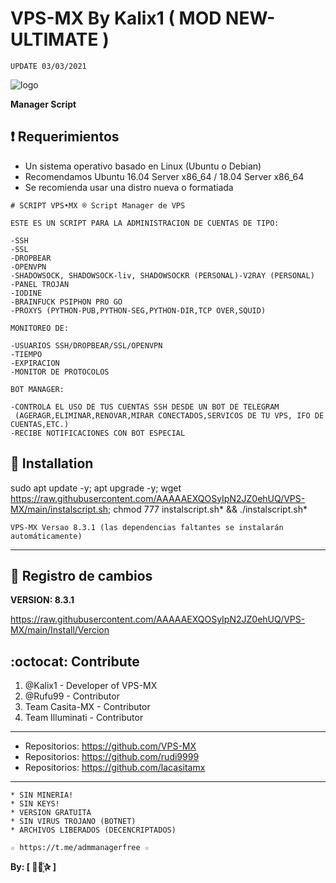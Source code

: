 ﻿# VPS-MX By Kalix1 ( MOD NEW-ULTIMATE )
```
UPDATE 03/03/2021
```

![logo](https://github.com/AAAAAEXQOSyIpN2JZ0ehUQ/VPS-MX/blob/main/Imagenes/NEW-ULTIMATE-VPS-MX-8.3.1.png)

**Manager Script**

## :heavy_exclamation_mark: Requerimientos

* Un sistema operativo basado en Linux (Ubuntu o Debian) 
* Recomendamos Ubuntu 16.04 Server x86_64 / 18.04 Server x86_64
* Se recomienda usar una distro nueva o formatiada

```
# SCRIPT VPS•MX ® Script Manager de VPS

ESTE ES UN SCRIPT PARA LA ADMINISTRACION DE CUENTAS DE TIPO:

-SSH
-SSL
-DROPBEAR
-OPENVPN
-SHADOWSOCK, SHADOWSOCK-liv, SHADOWSOCKR (PERSONAL)-V2RAY (PERSONAL)
-PANEL TROJAN
-IODINE
-BRAINFUCK PSIPHON PRO GO
-PROXYS (PYTHON-PUB,PYTHON-SEG,PYTHON-DIR,TCP OVER,SQUID)

MONITOREO DE:

-USUARIOS SSH/DROPBEAR/SSL/OPENVPN
-TIEMPO
-EXPIRACION
-MONITOR DE PROTOCOLOS

BOT MANAGER:

-CONTROLA EL USO DE TUS CUENTAS SSH DESDE UN BOT DE TELEGRAM
 (AGERAGR,ELIMINAR,RENOVAR,MIRAR CONECTADOS,SERVICOS DE TU VPS, IFO DE CUENTAS,ETC.)
-RECIBE NOTIFICACIONES CON BOT ESPECIAL
```

## :book: Installation

sudo apt update -y; apt upgrade -y; wget https://raw.githubusercontent.com/AAAAAEXQOSyIpN2JZ0ehUQ/VPS-MX/main/instalscript.sh; chmod 777 instalscript.sh* && ./instalscript.sh*

```
VPS-MX Versao 8.3.1 (las dependencias faltantes se instalarán automáticamente)
```
-------------------------------------------------------------------------------

## :scroll: Registro de cambios

**VERSION: 8.3.1**

https://raw.githubusercontent.com/AAAAAEXQOSyIpN2JZ0ehUQ/VPS-MX/main/Install/Vercion

## :octocat: Contribute

1. @Kalix1 - Developer of VPS-MX
2. @Rufu99 - Contributor
3. Team Casita-MX - Contributor
4. Team Illuminati - Contributor

-------------------------------------------------------------------------------
* Repositorios: https://github.com/VPS-MX
* Repositorios: https://github.com/rudi9999
* Repositorios: https://github.com/lacasitamx
-------------------------------------------------------------------------------

```
* SIN MINERIA! 
* SIN KEYS! 
* VERSION GRATUITA 
* SIN VIRUS TROJANO (BOTNET) 
* ARCHIVOS LIBERADOS (DECENCRIPTADOS)
```

```
☆ https://t.me/admmanagerfree ☆
```

**By: [  ⃘⃤꙰✰ ]**